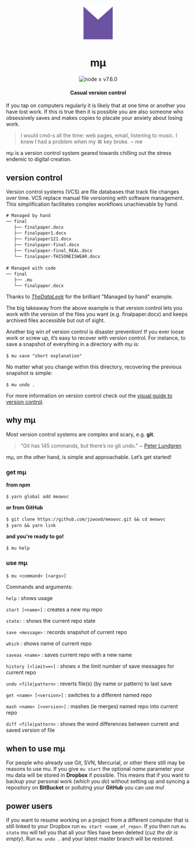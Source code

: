 <p align="center">
  <a href="https://github.com/jzwood/meowvc"><img src="sticker.png" alt="" width="100" height="100"></a>
</p>

<p align="center"><h1 align="center">mμ</h1></p>

<p align="center">
  <img src="https://img.shields.io/badge/Node-%E2%89%A5%20v7.6.0-blue.svg?longCache=false&style=for-the-badge" alt="node ≥ v7.6.0"/>
</p>

<p align="center">
  <h4 align="center">Casual version control</h4>
</p>

If you tap on computers regularly it is likely that at one time or another you have lost work.
If this is true then it is possible you are also someone who obsessively saves and makes copies to placate your anxiety about losing work.

> I would cmd-s all the time: web pages, email, listening to music. I knew I had a problem when my ⌘ key broke. ¬ me

mμ is a version control system geared towards chilling out the stress endemic to digital creation.

## version control
Version control systems (VCS) are file databases that track file changes over time. VCS replace manual file versioning with software management. This simplification facilitates complex workflows unachievable by hand.
```
# Managed by hand
── final
   ├── finalpaper.docx
   ├── finalpaper1.docx
   ├── finalpaper121.docx
   ├── finalpaper-final.docx
   ├── finalpaper-final_REAL.docx
   └── finalpaper-THISONEISWEAR.docx

# Managed with code
── final
   ├── .mu
   └── finalpaper.docx
```
Thanks to _[TheDataLeek](https://github.com/TheDataLeek/gitgud)_ for the brilliant "Managed by hand"  example.

The big takeaway from the above example is that version control lets you work with the version of the files you want (e.g. finalpaper.docx) and keeps archived files accessible but out of sight.

Another big win of version control is disaster prevention! If you ever loose work or screw up, it’s easy to recover with version control. For instance, to save a snapshot of everything in a directory with mµ is:

`$ mu save "short explanation"`

No matter what you change within this directory, recovering the previous snapshot is simple:

`$ mu undo .`

For more information on version control check out the <u>[visual guide to version control](https://betterexplained.com/articles/a-visual-guide-to-version-control/)</u>.

## why mµ

Most version control systems are complex and scary, e.g. **git**.
> "Git has 145 commands, but there’s no git undo."
\~ [Peter Lundgren](http://www.peterlundgren.com/blog/on-gits-shortcomings/)

mµ, on the other hand, is simple and approachable. Let’s get started!

### get mµ

**from npm**

`$ yarn global add meowvc`

**or from GitHub**

`$ git clone https://github.com/jzwood/meowvc.git && cd meowvc`<br>
`$ yarn && yarn link`

**and you're ready to go!**

`$ mu help`

### use mµ
`$ mu <command> [<args>]`

Commands and arguments:

`help` : shows usage

`start [<name>]` : creates a new mµ repo

`state:` : shows the current repo state

`save <message>` : records snapshot of current repo

`which` : shows name of current repo

`saveas <name>` : saves current repo with a new name

`history [<limit=∞>]` : shows ≤ the limit number of save messages for current repo

`undo <file|pattern>` : reverts file(s) (by name or pattern) to last save

`get <name> [<version>]` : switches to a different named repo

`mash <name> [<version>]` : mashes (ie merges) named repo into current repo

`diff <file|pattern>` : shows the word differences between current and saved version of file

## when to use mµ

For people who already use Git, SVN, Mercurial, or other there still may be reasons to use mu. If you give `mu start` the optional _name_ parameter your mu data will be stored in **Dropbox** if possible. This means that if you want to backup your personal work (_which you do_) without setting up and syncing a repository on **BitBucket** or polluting your **GitHub** you can use mu!

## power users
If you want to resume working on a project from a different computer that is still linked to your Dropbox run `mu start <name_of_repo>`. If you then run `mu state` mu will tell you that all your files have been deleted (_cuz the dir is empty_). Run `mu undo .` and your latest master branch will be restored.

